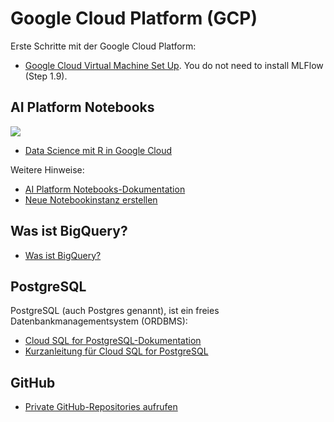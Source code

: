 # Google Cloud Platform (GCP)

Erste Schritte mit der Google Cloud Platform:

* [Google Cloud Virtual Machine Set Up](http://htmlpreview.github.io/?https://github.com/kirenz/google-cloud-platform/blob/main/google-cloud-set-up.html). You do not need to install MLFlow (Step 1.9).

## AI Platform Notebooks

![](https://cloud.google.com/solutions/machine-learning/images/data-science-using-r-eda-flow.png)

- [Data Science mit R in Google Cloud](https://cloud.google.com/solutions/machine-learning/data-science-with-r-on-gcp-eda)

Weitere Hinweise:

- [AI Platform Notebooks-Dokumentation](https://cloud.google.com/ai-platform/notebooks/docs)
- [Neue Notebookinstanz erstellen](https://cloud.google.com/ai-platform/notebooks/docs/create-new)


## Was ist BigQuery?

- [Was ist BigQuery?](https://cloud.google.com/bigquery/docs/introduction)


## PostgreSQL

PostgreSQL (auch Postgres genannt), ist ein freies Datenbankmanagementsystem (ORDBMS):

- [Cloud SQL for PostgreSQL-Dokumentation](https://cloud.google.com/sql/docs/postgres)
- [Kurzanleitung für Cloud SQL for PostgreSQL](https://cloud.google.com/sql/docs/postgres/quickstart)

## GitHub

- [Private GitHub-Repositories aufrufen](https://cloud.google.com/cloud-build/docs/access-private-github-repos)


